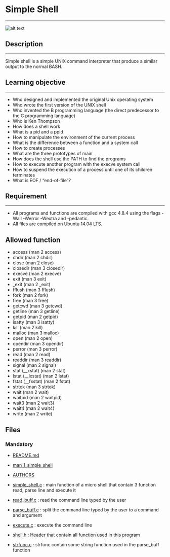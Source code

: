 # Simple Shell
___
![alt text](https://s3.amazonaws.com/intranet-projects-files/holbertonschool-low_level_programming/235/shell.jpeg)

## Description
___
Simple shell is a simple UNIX command interpreter that produce a similar output
to the normal BASH.
## Learning objective
___

- Who designed and implemented the original Unix operating system
- Who wrote the first version of the UNIX shell
- Who invented the B programming language (the direct predecessor to the C programming language)
- Who is Ken Thompson
- How does a shell work
- What is a pid and a ppid
- How to manipulate the environment of the current process
- What is the difference between a function and a system call
- How to create processes
- What are the three prototypes of main
- How does the shell use the PATH to find the programs
- How to execute another program with the execve system call
- How to suspend the execution of a process until one of its children terminates
- What is EOF / “end-of-file”?
## Requirement
___ 
- All programs and functions are compiled with gcc 4.8.4 using the flags -Wall -Werror -Wextra and -pedantic.
- All files are compiled on Ubuntu 14.04 LTS.

## Allowed function

- access (man 2 access)
- chdir (man 2 chdir)
- close (man 2 close)
- closedir (man 3 closedir)
- execve (man 2 execve)
- exit (man 3 exit)
- _exit (man 2 _exit)
- fflush (man 3 fflush)
- fork (man 2 fork)
- free (man 3 free)
- getcwd (man 3 getcwd)
- getline (man 3 getline)
- getpid (man 2 getpid)
- isatty (man 3 isatty)
- kill (man 2 kill)
- malloc (man 3 malloc)
- open (man 2 open)
- opendir (man 3 opendir)
- perror (man 3 perror)
- read (man 2 read)
- readdir (man 3 readdir)
- signal (man 2 signal)
- stat (__xstat) (man 2 stat)
- lstat (__lxstat) (man 2 lstat)
- fstat (__fxstat) (man 2 fstat)
- strtok (man 3 strtok)
- wait (man 2 wait)
- waitpid (man 2 waitpid)
- wait3 (man 2 wait3)
- wait4 (man 2 wait4)
- write (man 2 write)

## Files
### Mandatory
- [README.md](https://github.com/JennyHadir/simple_shell/blob/master/README.md)
- [man_1_simple_shell](https://github.com/JennyHadir/simple_shell/blob/master/man_1_simple_shell)
- [AUTHORS](https://github.com/JennyHadir/simple_shell/blob/master/AUTHORS)

- [simple_shell.c](https://github.com/JennyHadir/simple_shell/blob/master/simple_shell.c) : main function of a micro shell that contain 3 function read, parse line and execute it

- [read_buff.c](https://github.com/JennyHadir/simple_shell/blob/master/read_buff.c) : read the command line typed by the user

- [parse_buff.c](https://github.com/JennyHadir/simple_shell/blob/master/parse_buff.c) : split the command line typed by the user to a command and argument

- [execute.c](https://github.com/JennyHadir/simple_shell/blob/master/execute.c) : execute the command line

- [shell.h](https://github.com/JennyHadir/simple_shell/blob/master/shell.h) : Header that contain all function used in this program

- [strfunc.c](https://github.com/JennyHadir/simple_shell/blob/master/strfunc.c) : strfunc contain some string function used in the parse_buff function